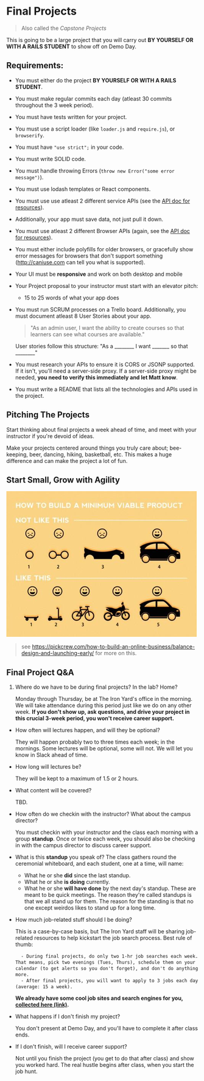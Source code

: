 # Final Projects

> Also called the *Capstone Projects*

This is going to be a large project that you will carry out **BY YOURSELF OR WITH A RAILS STUDENT** to show off on Demo Day.

## Requirements:

- You must either do the project **BY YOURSELF OR WITH A RAILS STUDENT**.
- You must make regular commits each day (atleast 30 commits throughout the 3 week period).
- You must have tests written for your project.
- You must use a script loader (like `loader.js` and `require.js`), or `browserify`.
- You must have `"use strict";` in your code.
- You must write SOLID code.
- You must handle throwing Errors (`throw new Error("some error message")`).
- You must use lodash templates or React components.
- You must use use atleast 2 different service APIs (see the [API doc for resources](./APIs.md)).
- Additionally, your app must save data, not just pull it down.
- You must use atleast 2 different Browser APIs (again, see the [API doc for resources](./APIs.md)).
- You must either include polyfills for older browsers, or gracefully show error messages for browsers that don't support something (http://caniuse.com can tell you what is supported).
- Your UI must be **responsive** and work on both desktop and mobile
- Your Project proposal to your instructor must start with an elevator pitch:
    - 15 to 25 words of what your app does
- You must run SCRUM processes on a Trello board. Additionally, you must document atleast 8 User Stories about your app.
    
    > "As an admin user, I want the ability to create courses so that learners can see what courses are available."
     
    User stories follow this structure: "As a ________ I want _______ so that ________"

- You must research your APIs to ensure it is CORS or JSONP supported. If it isn't, you'll need a server-side proxy. If a server-side proxy might be needed, **you need to verify this immediately and let Matt know**.
- You must write a README that lists all the technologies and APIs used in the project.

## Pitching The Projects

Start thinking about final projects a week ahead of time, and meet with your instructor if you're devoid of ideas. 

Make your projects centered around things you truly care about; bee-keeping, beer, dancing, hiking, basketball, etc. This makes a huge difference and can make the project a lot of fun.

## Start Small, Grow with Agility

![](./mvp-howto.jpg)

> see https://pickcrew.com/how-to-build-an-online-business/balance-design-and-launching-early/ for more on this.

## Final Project Q&A

1. Where do we have to be during final projects? In the lab? Home?

    Monday through Thursday, be at The Iron Yard's office in the morning. We will take attendance during this period just like we do on any other week. **If you don't show up, ask questions, and drive your project in this crucial 3-week period, you won't receive career support.**

- How often will lectures happen, and will they be optional?

    They will happen probably two to three times each week; in the mornings. Some lectures will be optional, some will not. We will let you know in Slack ahead of time.

- How long will lectures be?

    They will be kept to a maximum of 1.5 or 2 hours.

- What content will be covered?

    TBD.

- How often do we checkin with the instructor? What about the campus director?

    You must checkin with your instructor and the class each morning with a group **standup**. Once or twice each week, you should also be checking in with the campus director to discuss career support. 

- What is this **standup** you speak of?
  The class gathers round the ceremonial whiteboard, and each student, one at a time, will name: 
    - What he or she **did** since the last standup.
    - What he or she **is doing** currently. 
    - What he or she **will have done** by the next day's standup. 
  These are meant to be quick meetings. The reason they're called standups is that we all stand up for them. The reason for the standing is that no one except weirdos likes to stand up for a long time. 

- How much job-related stuff should I be doing?

    This is a case-by-case basis, but The Iron Yard staff will be sharing job-related resources to help kickstart the job search process. Best rule of thumb:

        - During final projects, do only two 1-hr job searches each week. That means, pick two evenings (Tues, Thurs), schedule them on your calendar (to get alerts so you don't forget), and don't do anything more.
        - After final projects, you will want to apply to 3 jobs each day (average: 15 a week).

    **We already have some cool job sites and search engines for you, [collected here (link)](./job-resources/job-resources.md).**

- What happens if I don't finish my project?

    You don't present at Demo Day, and you'll have to complete it after class ends.

- If I don't finish, will I receive career support?

    Not until you finish the project (you get to do that after class) and show you worked hard. The real hustle begins after class, when you start the job hunt. 
